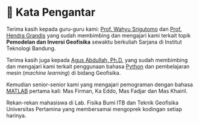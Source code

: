 # 💚 **Kata Pengantar**

Terima kasih kepada guru-guru kami: [Prof. Wahyu Srigutomo](https://sites.google.com/site/srigutomoitb) dan [Prof. Hendra Grandis](https://www.itb.ac.id/staf/profil/hendra-grandis) yang sudah membimbing dan mengajari kami terkait topik **Pemodelan dan Inversi Geofisika** sewaktu berkuliah Sarjana di Institut Teknologi Bandung.

Terima kasih juga kepada [Agus Abdullah, Ph.D.](https://universitaspertamina.ac.id/prodi/teknik-geofisika/dosen-detail/Agus%20Abdullah,%20S.T.,%20M.T.,%20Ph.D.) yang sudah membimbing dan mengajari kami terkait penggunaan bahasa [Python](https://en.wikipedia.org/wiki/Python_(programming_language)) dan pembelajaran mesin (*machine learning*) di bidang Geofisika. 

Kemudian senior-senior kami yang mengajari pemograman dengan bahasa [MATLAB](https://en.wikipedia.org/wiki/MATLAB) pertama kali: Mas Firman, Ka Eddo, Mas Fadjar dan Mas Khairil.

Rekan-rekan mahasiswa di Lab. Fisika Bumi ITB dan Teknik Geofisika Universitas Pertamina yang membersamai mengoprek kodingan setiap harinya.